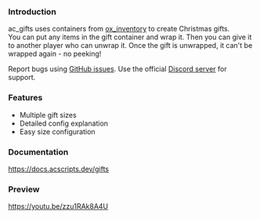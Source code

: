 ### Introduction
ac_gifts uses containers from [ox_inventory](https://github.com/overextended/ox_inventory) to create Christmas gifts.  
You can put any items in the gift container and wrap it. Then you can give it to another player who can unwrap it. Once the gift is unwrapped, it can't be wrapped again - no peeking!

Report bugs using [GitHub issues](https://github.com/acscripts/ac_gifts/issues). Use the official [Discord server](https://discord.gg/2ZezMw2xvR) for support.

### Features
- Multiple gift sizes
- Detailed config explanation
- Easy size configuration

### Documentation
https://docs.acscripts.dev/gifts

### Preview
https://youtu.be/zzu1RAk8A4U
